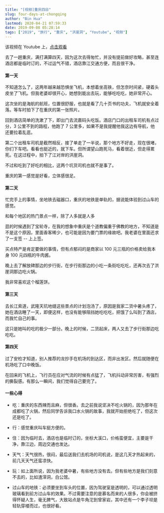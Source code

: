 ```yaml
---
title: "[视频]重庆四日"
slug: four-days-at-chongqing
author: "Bin Hua"
lastmod: 2020-04-21 07:59:33
date: 2019-09-08 05:28:14
tags: ["2019", "旅行", "重庆", "洪崖洞", "Youtube", "视频"]
---
```


该视频在 Youtube 上，[点击观看](https://www.youtube.com/watch?v=P0EZlFCEccI)

去了一趟重庆，满打满算四天，因为这次去得匆忙，并没有提前做好攻略，甚至连酒店都是临时订的，不过运气不错，酒店靠江交通方便，而且很干净。

#### 第一天

不知道怎么了，这两年越来越恐惧坐飞机，本想着坐高铁，但怎奈时间紧，硬着头皮坐了飞机。但我老婆却很开心，她想到能出去玩，能够吃吃吃，她非常开心。

这次坐的是海航的航班，位置很舒服，也就是看了几十页书的功夫，飞机就安全着落。等车时拍下了在重庆的第一张照片。

回到酒店简单的洗漱了下，即出门去流嘉码头吃饭。酒店门口的出租车司机有点过分，3 公里不到的路程，他跑了 7 公里多，如果不是我提醒他我这边有导航，他还要拉着乱逛。

第二个出租车司机是截然相反，接了单走了一半说，那个地方不好走，现在很堵，你们下车吧。看看也挺近的，就下车。但所谓望山跑死马，看着很近，但走得累死。在这过程中，拍下了江对岸的洪崖洞。

不过和吃到了好吃的相比，这两个坑货司机也就不是事了。

重庆的第一感觉是好看，立体感很足。

#### 第二天

忙完手上的事情，坐地铁去磁器口，重庆的地铁是单轨的，据说能体验到过山车的感觉。

和每个地区的热门景点一样，除了人多就是人多

逛的时候遇到了宝轮寺，在我的想象中重庆是个道教偏重于佛教的地方，不知道是不是这个原因，里面香客稀少，也可能是因为要门票的缘故吧。我老婆在里面还求了一支签 -- 上上签。

买点特产是肯定要做的事情，但有点郁闷的是商家以 100 元三瓶的价格卖给我本身 100 元四瓶的牛肉酱。

晚上去了解放碑那边的步行街，在步行街那边的小吃一条街吃吃吃，还再次去了洪崖洞那边吃火锅。

我非常喜欢这个榴莲饼。

#### 第三天

去长江索道，武隆天坑地缝这些景点的计划泡汤了，原因是我家二货中暑头疼了，她在酒店睡了一天，即便这样，也没有能够阻挡她吃吃吃，把饿了么叫到了酒店，而我忙自己的事。

这只是她叫的吃的极少一部分。晚上的时候，二货起床，两人又去了步行街那边吃吃吃。

#### 第四天

过了安检才知道，别人推荐的龙抄手在机场的到达区，而非出发区。然后就随便在机场吃了口中晚饭。

在回来的飞机上，飞行员在应对气流的时候有点猛了，飞机抖动非常厉害，有强烈的撕裂感。有那么一瞬间，我们觉得自己要完了。

#### 一些心得

- 吃：重庆的东西辣而且麻，但很香。去之前我说坚决不吃火锅的，因为那年在成都吃了火锅，然后同学告诉我口水火锅的故事，我就开始拒绝吃了，但这次还是吃了。

- 行：感觉重庆叫车挺方便的。

- 住：因为临时去，酒店也是临时订的，坐标大溪口，价格蛮便宜，主要是干净，靠江边，周边交通也发达。

- 天气：天气很热，很闷，最后送我们去机场的司机说，是这几天才热起来的，前几天天气还蛮凉快。

- 玩：如上面所说，因为我老婆中暑，有些地方没有去。但有些地方是我们刻意不去的，比如渣滓洞，白公馆。

- 过山车的地铁：必须要坐到车头的位置，因为驾驶室是透明的，可以通过透明玻璃看到前方过山车的效果。不过需要注意的是慕名而来的人很多，你会被挤得怀疑人生，毫无脾气，大致站点是牛角沱到曾家岩，其中还有一个李子坝是轻轨穿楼而过，也很好看。
